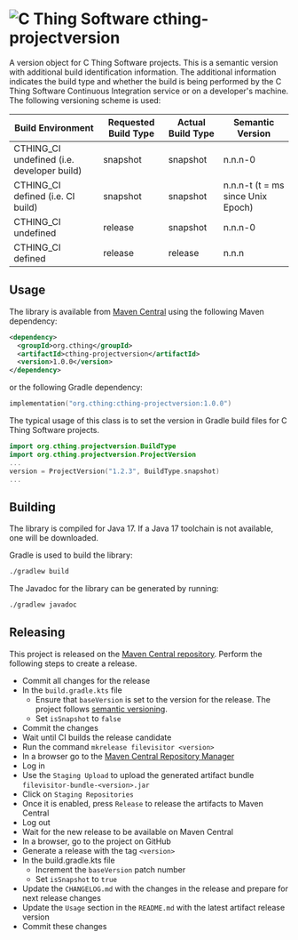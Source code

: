 # ![C Thing Software](https://www.cthing.com/branding/CThingSoftware-57x60.png "C Thing Software") cthing-projectversion

A version object for C Thing Software projects. This is a semantic version with additional build identification
information. The additional information indicates the build type and whether the build is being performed by the
C Thing Software Continuous Integration service or on a developer's machine. The following versioning scheme is
used:

| Build Environment                          | Requested Build Type | Actual Build Type | Semantic Version                  |
|--------------------------------------------|----------------------|-------------------|-----------------------------------|
| CTHING_CI undefined (i.e. developer build) | snapshot             | snapshot          | n.n.n-0                           |
| CTHING_CI defined (i.e. CI build)          | snapshot             | snapshot          | n.n.n-t (t = ms since Unix Epoch) |
| CTHING_CI undefined                        | release              | snapshot          | n.n.n-0                           |
| CTHING_CI defined                          | release              | release           | n.n.n                             |

## Usage
The library is available from [Maven Central](https://repo.maven.apache.org/maven2/org/cthing/cthing-projectversion/) using
the following Maven dependency:
```xml
<dependency>
  <groupId>org.cthing</groupId>
  <artifactId>cthing-projectversion</artifactId>
  <version>1.0.0</version>
</dependency>
```
or the following Gradle dependency:
```kotlin
implementation("org.cthing:cthing-projectversion:1.0.0")
```

The typical usage of this class is to set the version in Gradle build files for C Thing Software projects.
```kotlin
import org.cthing.projectversion.BuildType
import org.cthing.projectversion.ProjectVersion
...
version = ProjectVersion("1.2.3", BuildType.snapshot)
...
```

## Building
The library is compiled for Java 17. If a Java 17 toolchain is not available, one will be downloaded.

Gradle is used to build the library:
```bash
./gradlew build
```
The Javadoc for the library can be generated by running:
```bash
./gradlew javadoc
```

## Releasing
This project is released on the [Maven Central repository](https://central.sonatype.com/artifact/org.cthing/cthing-projectversion).
Perform the following steps to create a release.

- Commit all changes for the release
- In the `build.gradle.kts` file
    - Ensure that `baseVersion` is set to the version for the release. The project follows [semantic versioning](https://semver.org/).
    - Set `isSnapshot` to `false`
- Commit the changes
- Wait until CI builds the release candidate
- Run the command `mkrelease filevisitor <version>`
- In a browser go to the [Maven Central Repository Manager](https://s01.oss.sonatype.org/)
- Log in
- Use the `Staging Upload` to upload the generated artifact bundle `filevisitor-bundle-<version>.jar`
- Click on `Staging Repositories`
- Once it is enabled, press `Release` to release the artifacts to Maven Central
- Log out
- Wait for the new release to be available on Maven Central
- In a browser, go to the project on GitHub
- Generate a release with the tag `<version>`
- In the build.gradle.kts file
    - Increment the `baseVersion` patch number
    - Set `isSnapshot` to `true`
- Update the `CHANGELOG.md` with the changes in the release and prepare for next release changes
- Update the `Usage` section in the `README.md` with the latest artifact release version
- Commit these changes

